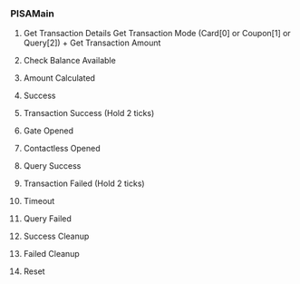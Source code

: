 ### PISAMain
1. Get Transaction Details
    Get Transaction Mode (Card[0] or Coupon[1] or Query[2]) + Get Transaction Amount

100000. Check Balance Available

200000. Amount Calculated

300000. Success

400000. Transaction Success (Hold 2 ticks)
400001. Gate Opened
400002. Contactless Opened
400003. Query Success

500000. Transaction Failed (Hold 2 ticks)
500001. Timeout
500002. Query Failed

600000. Success Cleanup

700000. Failed Cleanup

800000. Reset
